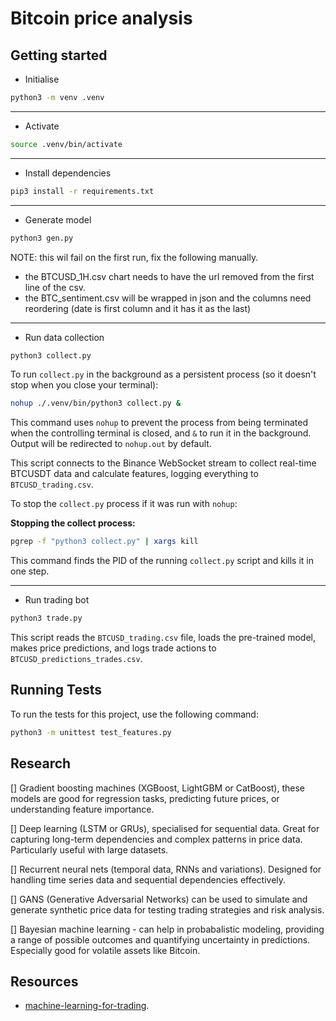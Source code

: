 # Bitcoin price analysis

## Getting started

- Initialise

```bash
python3 -m venv .venv
```

---

- Activate

```bash
source .venv/bin/activate
```

---

- Install dependencies

```bash
pip3 install -r requirements.txt
```

---

- Generate model

```bash
python3 gen.py
```

NOTE: this wil fail on the first run, fix the following manually.

- the BTCUSD_1H.csv chart needs to have the url removed from the first line of the csv.
- the BTC_sentiment.csv will be wrapped in json and the columns need reordering (date is first column and it has it as the last)

---

- Run data collection

```bash
python3 collect.py
```

To run `collect.py` in the background as a persistent process (so it doesn't stop when you close your terminal):

```bash
nohup ./.venv/bin/python3 collect.py &
```

This command uses `nohup` to prevent the process from being terminated when the controlling terminal is closed, and `&` to run it in the background. Output will be redirected to `nohup.out` by default.

This script connects to the Binance WebSocket stream to collect real-time BTCUSDT data and calculate features, logging everything to `BTCUSD_trading.csv`.

To stop the `collect.py` process if it was run with `nohup`:

**Stopping the collect process:**

```bash
pgrep -f "python3 collect.py" | xargs kill
```

This command finds the PID of the running `collect.py` script and kills it in one step.

---

- Run trading bot

```bash
python3 trade.py
```

This script reads the `BTCUSD_trading.csv` file, loads the pre-trained model, makes price predictions, and logs trade actions to `BTCUSD_predictions_trades.csv`.

## Running Tests

To run the tests for this project, use the following command:

```bash
python3 -m unittest test_features.py
```

## Research

[] Gradient boosting machines (XGBoost, LightGBM or CatBoost), these models are good for regression tasks,
predicting future prices, or understanding feature importance.

[] Deep learning (LSTM or GRUs), specialised for sequential data. Great for capturing long-term dependencies
and complex patterns in price data. Particularly useful with large datasets.

[] Recurrent neural nets (temporal data, RNNs and variations). Designed for handling time series data and sequential dependencies
effectively.

[] GANS (Generative Adversarial Networks) can be used to simulate and generate synthetic price data for testing
trading strategies and risk analysis.

[] Bayesian machine learning - can help in probabalistic modeling, providing a range of possible outcomes and
quantifying uncertainty in predictions. Especially good for volatile assets like Bitcoin.

## Resources

- [machine-learning-for-trading](https://github.com/stefan-jansen/machine-learning-for-trading/).
